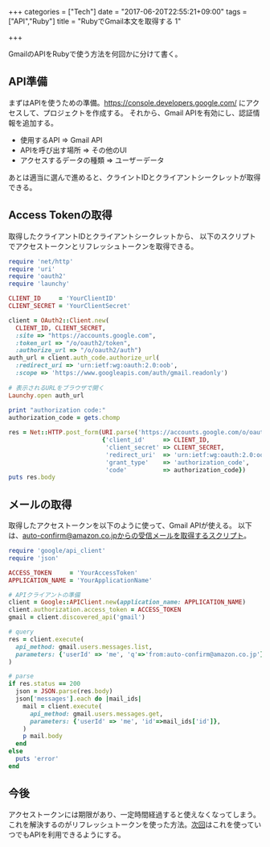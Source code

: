 +++
categories = ["Tech"]
date = "2017-06-20T22:55:21+09:00"
tags = ["API","Ruby"]
title = "RubyでGmail本文を取得する 1"

+++

GmailのAPIをRubyで使う方法を何回かに分けて書く。

## API準備
まずはAPIを使うための準備。https://console.developers.google.com/ にアクセスして、プロジェクトを作成する。
それから、Gmail APIを有効にし、認証情報を追加する。

- 使用するAPI => Gmail API
- APIを呼び出す場所 => その他のUI
- アクセスするデータの種類 => ユーザーデータ

あとは適当に選んで進めると、クライントIDとクライアントシークレットが取得できる。


## Access Tokenの取得
取得したクライアントIDとクライアントシークレットから、
以下のスクリプトでアクセストークンとリフレッシュトークンを取得できる。

```ruby
require 'net/http'
require 'uri'
require 'oauth2'
require 'launchy'

CLIENT_ID     = 'YourClientID'
CLIENT_SECRET = 'YourClientSecret'

client = OAuth2::Client.new(
  CLIENT_ID, CLIENT_SECRET,
  :site => "https://accounts.google.com",
  :token_url => "/o/oauth2/token",
  :authorize_url => "/o/oauth2/auth")
auth_url = client.auth_code.authorize_url(
  :redirect_uri => 'urn:ietf:wg:oauth:2.0:oob',
  :scope => 'https://www.googleapis.com/auth/gmail.readonly')
 
# 表示されるURLをブラウザで開く
Launchy.open auth_url
 
print "authorization code:"
authorization_code = gets.chomp

res = Net::HTTP.post_form(URI.parse('https://accounts.google.com/o/oauth2/token'),
                          {'client_id'     => CLIENT_ID,
                           'client_secret' => CLIENT_SECRET,
                           'redirect_uri'  => 'urn:ietf:wg:oauth:2.0:oob',
                           'grant_type'    => 'authorization_code',
                           'code'          => authorization_code})
puts res.body
```

## メールの取得
取得したアクセストークンを以下のように使って、Gmail APIが使える。
以下は、auto-confirm@amazon.co.jpからの受信メールを取得するスクリプト。

```ruby
require 'google/api_client'
require 'json'

ACCESS_TOKEN     = 'YourAccessToken'
APPLICATION_NAME = 'YourApplicationName'

# APIクライアントの準備
client = Google::APIClient.new(application_name: APPLICATION_NAME)
client.authorization.access_token = ACCESS_TOKEN
gmail = client.discovered_api('gmail')

# query
res = client.execute(
  api_method: gmail.users.messages.list,
  parameters: {'userId' => 'me', 'q'=>'from:auto-confirm@amazon.co.jp'},
)

# parse
if res.status == 200
  json = JSON.parse(res.body)
  json['messages'].each do |mail_ids|
    mail = client.execute(
      api_method: gmail.users.messages.get,
      parameters: {'userId' => 'me', 'id'=>mail_ids['id']},
    )
    p mail.body
  end
else
  puts 'error'
end
```

## 今後
アクセストークンには期限があり、一定時間経過すると使えなくなってしまう。
これを解決するのがリフレッシュトークンを使った方法。[次回](../gmail_api_2/)はこれを使っていつでもAPIを利用できるようにする。
